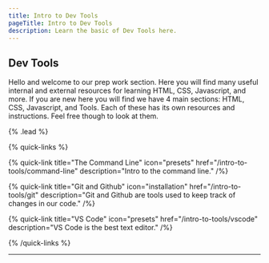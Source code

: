 ```yaml
---
title: Intro to Dev Tools
pageTitle: Intro to Dev Tools
description: Learn the basic of Dev Tools here.
---
```

## Dev Tools

Hello and welcome to our prep work section. Here you will find many useful internal and external resources for learning HTML, CSS, Javascript, and more. If you are new here you will find we have 4 main sections: HTML, CSS, Javascript, and Tools. Each of these has its own resources and instructions. Feel free though to look at them.

{% .lead %}

{% quick-links %}

{% quick-link title="The Command Line" icon="presets" href="/intro-to-tools/command-line" description="Intro to the command line." /%}

{% quick-link title="Git and Github" icon="installation" href="/intro-to-tools/git" description="Git and Github are tools used to keep track of changes in our code." /%}

{% quick-link title="VS Code" icon="presets" href="/intro-to-tools/vscode" description="VS Code is the best text editor." /%}



{% /quick-links %}

---



